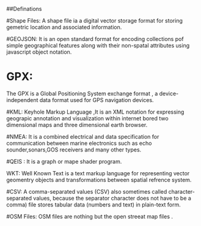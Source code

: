 ##Definations


#Shape Files:
 A shape file ia a digital vector storage format for storing gemetric location and associated information.
 
#GEOJSON:
 It is an open standard format for encoding collections pof simple geographical features along with their non-spatal attributes using javascript object notation.
 
 
# GPX:
The GPX is a Global Positioning System exchange format , a device-independent data format used for GPS navigation devices.

#KML:
Keyhole Markup Language ,It is an XML notation for expressing geograpic annotation and visualization within internet bored two dimensional maps and three dimensional earth browser.

#NMEA:
It is a combined electrical and data specification for communication between marine electronics such as echo sounder,sonars,GOS receivers and many other types.

#QEIS :
It is a graph or mape shader program.

WKT:
Well Known Text is a text markup language for representing vector geomentry objects and transformations between spatial refrence system.

#CSV:
A comma-separated values (CSV) also sometimes called character-separated values, because the separator character does not have to be a comma) file stores tabular data (numbers and text) in plain-text form.

#OSM Files:
OSM files are nothing but the open streeat map files .
